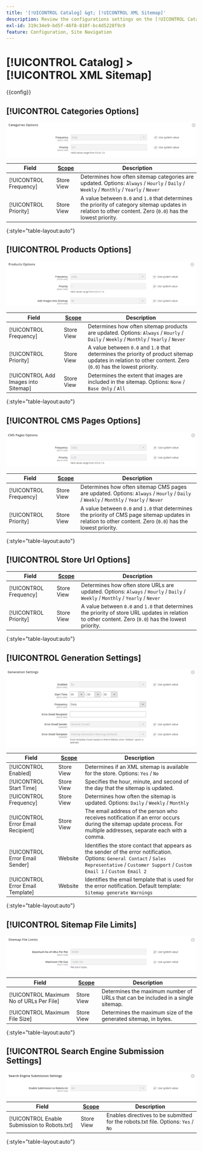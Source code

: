 ```yaml
---
title: '[!UICONTROL Catalog] &gt; [!UICONTROL XML Sitemap]'
description: Review the configurations settings on the [!UICONTROL Catalog] &gt; [!UICONTROL XML Sitemap] page of the Commerce Admin.
exl-id: 319c34e9-bd5f-46f8-810f-bc4d5228f9c9
feature: Configuration, Site Navigation
---
```

# [!UICONTROL Catalog] > [!UICONTROL XML Sitemap]

{{config}}

## [!UICONTROL Categories Options]

![Categories Options](./assets/xml-sitemap-categories-options.png)<!-- zoom -->

<!-- [Categories Options](https://docs.magento.com/user-guide/marketing/sitemap-xml-configure.html) -->

|Field|[Scope](../../getting-started/websites-stores-views.md#scope-settings)|Description|
|--- |--- |--- |
|[!UICONTROL Frequency]|Store View|Determines how often sitemap categories are updated. Options: `Always` / `Hourly` / `Daily` / `Weekly` / `Monthly` / `Yearly` / `Never`|
|[!UICONTROL Priority]|Store View|A value between `0.0` and `1.0` that determines the priority of category sitemap updates in relation to other content. Zero (`0.0`) has the lowest priority.|

{:style="table-layout:auto"}

## [!UICONTROL Products Options]

![Products Options](./assets/xml-sitemap-products-options.png)<!-- zoom -->

<!-- [Products Options](https://docs.magento.com/user-guide/marketing/sitemap-xml-configure.html) -->

|Field|[Scope](../../getting-started/websites-stores-views.md#scope-settings)|Description|
|--- |--- |--- |
|[!UICONTROL Frequency]|Store View|Determines how often sitemap products are updated. Options: `Always` / `Hourly` / `Daily` / `Weekly` / `Monthly` / `Yearly` / `Never`|
|[!UICONTROL Priority]|Store View|A value between `0.0` and `1.0` that determines the priority of product sitemap updates in relation to other content. Zero (`0.0`) has the lowest priority.|
|[!UICONTROL Add Images into Sitemap]|Store View|Determines the extent that images are included in the sitemap. Options: `None` / `Base Only` / `All`|

{:style="table-layout:auto"}

## [!UICONTROL CMS Pages Options]

![CMS Pages Options](./assets/xml-sitemap-cms-pages-options.png)<!-- zoom -->

<!-- [CMS Pages Options](https://docs.magento.com/user-guide/marketing/sitemap-xml-configure.html) -->

|Field|[Scope](../../getting-started/websites-stores-views.md#scope-settings)|Description|
|--- |--- |--- |
|[!UICONTROL Frequency]|Store View|Determines how often sitemap CMS pages are updated. Options: `Always` / `Hourly` / `Daily` / `Weekly` / `Monthly` / `Yearly` / `Never`|
|[!UICONTROL Priority]|Store View|A value between `0.0` and `1.0` that determines the priority of CMS page sitemap updates in relation to other content. Zero (`0.0`) has the lowest priority.|

{:style="table-layout:auto"}

## [!UICONTROL Store Url Options]

|Field|[Scope](../../getting-started/websites-stores-views.md#scope-settings)|Description|
|--- |--- |--- |
|[!UICONTROL Frequency]|Store View|Determines how often store URLs are updated. Options: `Always` / `Hourly` / `Daily` / `Weekly` / `Monthly` / `Yearly` / `Never`|
|[!UICONTROL Priority]|Store View|A value between `0.0` and `1.0` that determines the priority of store URL updates in relation to other content. Zero (`0.0`) has the lowest priority.|

{:style="table-layout:auto"}

## [!UICONTROL Generation Settings]

![Generation Settings](./assets/xml-sitemap-generation-settings.png)<!-- zoom -->

<!-- [Generation Settings](https://docs.magento.com/user-guide/marketing/sitemap-xml-configure.html) -->

|Field|[Scope](../../getting-started/websites-stores-views.md#scope-settings)|Description|
|--- |--- |--- |
|[!UICONTROL Enabled]|Store View|Determines if an XML sitemap is available for the store. Options: `Yes` / `No`|
|[!UICONTROL Start Time]|Store View|Specifies the hour, minute, and second of the day that the sitemap is updated.|
|[!UICONTROL Frequency]|Store View|Determines how often the sitemap is updated. Options: `Daily` / `Weekly` / `Monthly`|
|[!UICONTROL Error Email Recipient]|Store View|The email address of the person who receives notification if an error occurs during the sitemap update process. For multiple addresses, separate each with a comma.|
|[!UICONTROL Error Email Sender]|Website|Identifies the store contact that appears as the sender of the error notification. Options: `General Contact` / `Sales Representative` / `Customer Support` / `Custom Email 1` / `Custom Email 2`|
|[!UICONTROL Error Email Template]|Website|Identifies the email template that is used for the error notification. Default template: `Sitemap generate Warnings`|

{:style="table-layout:auto"}

## [!UICONTROL Sitemap File Limits]

![Sitemap File Limits](./assets/xml-sitemap-sitemap-file-limits.png)<!-- zoom -->

<!-- [Sitemap File Limits](https://docs.magento.com/user-guide/marketing/sitemap-xml-configure.html) -->

|Field|[Scope](../../getting-started/websites-stores-views.md#scope-settings)|Description|
|--- |--- |--- |
|[!UICONTROL Maximum No of URLs Per File]|Store View|Determines the maximum number of URLs that can be included in a single sitemap.|
|[!UICONTROL Maximum File Size]|Store View|Determines the maximum size of the generated sitemap, in bytes.|

{:style="table-layout:auto"}

## [!UICONTROL Search Engine Submission Settings]

![Search Engine Submission Settings](./assets/xml-sitemap-search-engine-submission-settings.png)<!-- zoom -->

<!-- [Search Engine Submission Settings](https://docs.magento.com/user-guide/marketing/sitemap-xml-configure.html) -->

|Field|[Scope](../../getting-started/websites-stores-views.md#scope-settings)|Description|
|--- |--- |--- |
|[!UICONTROL Enable Submission to Robots.txt]|Store View|Enables directives to be submitted for the robots.txt file. Options: `Yes` / `No`|

{:style="table-layout:auto"}
